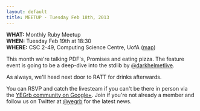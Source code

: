 ```yaml
---
layout: default
title: MEETUP - Tuesday Feb 18th, 2013
---
```


**WHAT:** Monthly Ruby Meetup  
**WHEN:** Tuesday Feb 19th at 18:30  
**WHERE:** CSC 2-49, Computing Science Centre, UofA ([map](https://maps.google.com/maps/place?q=Computing+Science+Centre,+Edmonton,+AB,+Canada&hl=en&ftid=0x53a0218a9ccbcfa5:0xaae88fa1314cc64e))  

This month we're talking PDF's, Promises and eating pizza. The feature event is going to be a deep-dive into the stdlib by [@darkhelmetlive](http://twitter.com/darkhelmetlive).

As always, we'll head next door to RATT for drinks afterwards.

You can RSVP and catch the livesteam if you can't be there in person via the [YEGrb community on Google+](https://plus.google.com/communities/101707315547259073771). Join if you're not already a member and follow us on Twitter at [@yegrb](http://twitter.com/yegrb) for the latest news.